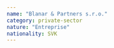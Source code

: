 ```yaml
---
name: "Blanar & Partners s.r.o."
category: private-sector
nature: "Entreprise"
nationality: SVK
---
```

    
